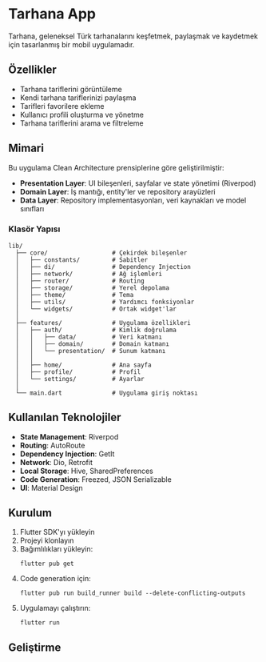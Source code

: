 # Tarhana App

Tarhana, geleneksel Türk tarhanalarını keşfetmek, paylaşmak ve kaydetmek için tasarlanmış bir mobil uygulamadır.

## Özellikler

- Tarhana tariflerini görüntüleme
- Kendi tarhana tariflerinizi paylaşma
- Tarifleri favorilere ekleme
- Kullanıcı profili oluşturma ve yönetme
- Tarhana tariflerini arama ve filtreleme

## Mimari

Bu uygulama Clean Architecture prensiplerine göre geliştirilmiştir:

- **Presentation Layer**: UI bileşenleri, sayfalar ve state yönetimi (Riverpod)
- **Domain Layer**: İş mantığı, entity'ler ve repository arayüzleri
- **Data Layer**: Repository implementasyonları, veri kaynakları ve model sınıfları

### Klasör Yapısı

```
lib/
  ├── core/                  # Çekirdek bileşenler
  │   ├── constants/         # Sabitler
  │   ├── di/                # Dependency Injection
  │   ├── network/           # Ağ işlemleri
  │   ├── router/            # Routing
  │   ├── storage/           # Yerel depolama
  │   ├── theme/             # Tema
  │   ├── utils/             # Yardımcı fonksiyonlar
  │   └── widgets/           # Ortak widget'lar
  │
  ├── features/              # Uygulama özellikleri
  │   ├── auth/              # Kimlik doğrulama
  │   │   ├── data/          # Veri katmanı
  │   │   ├── domain/        # Domain katmanı
  │   │   └── presentation/  # Sunum katmanı
  │   │
  │   ├── home/              # Ana sayfa
  │   ├── profile/           # Profil
  │   └── settings/          # Ayarlar
  │
  └── main.dart              # Uygulama giriş noktası
```

## Kullanılan Teknolojiler

- **State Management**: Riverpod
- **Routing**: AutoRoute
- **Dependency Injection**: GetIt
- **Network**: Dio, Retrofit
- **Local Storage**: Hive, SharedPreferences
- **Code Generation**: Freezed, JSON Serializable
- **UI**: Material Design

## Kurulum

1. Flutter SDK'yı yükleyin
2. Projeyi klonlayın
3. Bağımlılıkları yükleyin:
   ```
   flutter pub get
   ```
4. Code generation için:
   ```
   flutter pub run build_runner build --delete-conflicting-outputs
   ```
5. Uygulamayı çalıştırın:
   ```
   flutter run
   ```

## Geliştirme
